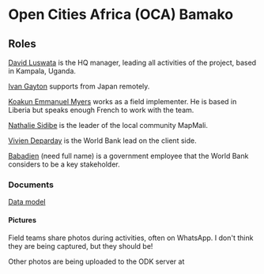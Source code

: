 # Open Cities Africa (OCA) Bamako

## Roles
[David Luswata]() is the HQ manager, leading all activities of the project, based in Kampala, Uganda.

[Ivan Gayton]() supports from Japan remotely.

[Koakun Emmanuel Myers]() works as a field implementer. He is based in Liberia but speaks enough French to work with the team.

[Nathalie Sidibe]() is the leader of the local community MapMali.

[Vivien Deparday]() is the World Bank lead on the client side.

[Babadien]() (need full name) is a government employee that the World Bank considers to be a key stakeholder.

### Documents
[Data model](https://docs.google.com/document/d/1S9MwRngkW6fS1O641tFad3ZoWjrtJc5sfrCD0Sv0-UY/edit)

#### Pictures
Field teams share photos during activities, often on WhatsApp. I don't think they are being captured, but they should be!

Other photos are being uploaded to the ODK server at
